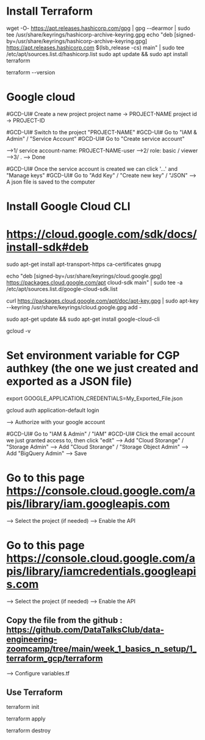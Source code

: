 # Install Terraform

wget -O- https://apt.releases.hashicorp.com/gpg | gpg --dearmor | sudo tee /usr/share/keyrings/hashicorp-archive-keyring.gpg
echo "deb [signed-by=/usr/share/keyrings/hashicorp-archive-keyring.gpg] https://apt.releases.hashicorp.com $(lsb_release -cs) main" | sudo tee /etc/apt/sources.list.d/hashicorp.list
sudo apt update && sudo apt install terraform

terraform --version

# Google cloud

#GCD-UI# Create a new project
project name -> PROJECT-NAME
project id -> PROJECT-ID

#GCD-UI# Switch to the project "PROJECT-NAME"
#GCD-UI# Go to "IAM & Admin" / "Service Account"
#GCD-UI# Go to "Create service account"

-->1/ service account-name: PROJECT-NAME-user
-->2/ role: basic / viewer
-->3/ .
--> Done

#GCD-UI# Once the service account is created we can click '...' and "Manage keys"
#GCD-UI# Go to "Add Key" / "Create new key" / "JSON" --> A json file is saved to the computer

# Install Google Cloud CLI
# https://cloud.google.com/sdk/docs/install-sdk#deb

sudo apt-get install apt-transport-https ca-certificates gnupg

echo "deb [signed-by=/usr/share/keyrings/cloud.google.gpg] https://packages.cloud.google.com/apt cloud-sdk main" | sudo tee -a /etc/apt/sources.list.d/google-cloud-sdk.list

curl https://packages.cloud.google.com/apt/doc/apt-key.gpg | sudo apt-key --keyring /usr/share/keyrings/cloud.google.gpg add -

sudo apt-get update && sudo apt-get install google-cloud-cli

gcloud -v 

# Set environment variable for CGP authkey (the one we just created and exported as a JSON file)

export GOOGLE_APPLICATION_CREDENTIALS=My_Exported_File.json

gcloud auth application-default login

--> Authorize with your google account

#GCD-UI# Go to "IAM & Admin" / "IAM"
#GCD-UI# Click the email account we just granted access to, then click "edit"
--> Add "Cloud Storange" / "Storage Admin"
--> Add "Cloud Storange" / "Storage Object Admin"
--> Add "BigQuery Admin"
--> Save

# Go to this page https://console.cloud.google.com/apis/library/iam.googleapis.com
--> Select the project (if needed)
--> Enable the API

# Go to this page https://console.cloud.google.com/apis/library/iamcredentials.googleapis.com
--> Select the project (if needed)
--> Enable the API

## Copy the file from the github : https://github.com/DataTalksClub/data-engineering-zoomcamp/tree/main/week_1_basics_n_setup/1_terraform_gcp/terraform

--> Configure variables.tf

## Use Terraform

terraform init

terraform apply

terraform destroy
